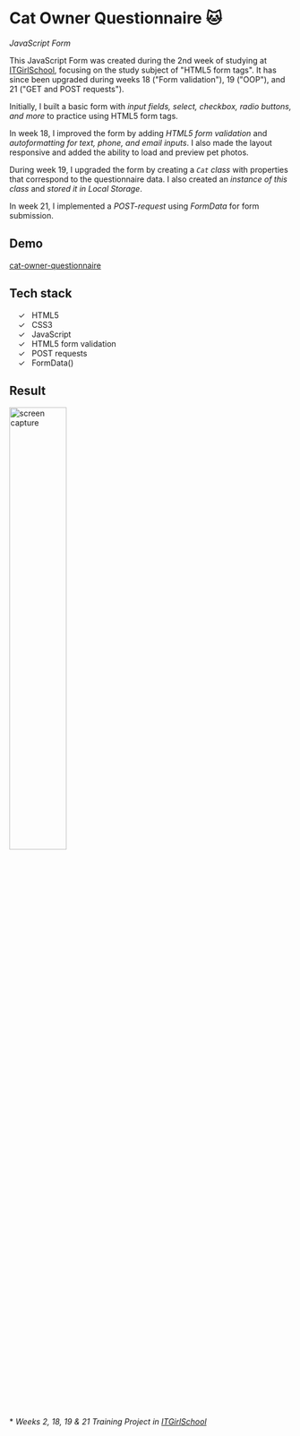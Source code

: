 # Cat Owner Questionnaire :cat:

_JavaScript Form_

This JavaScript Form was created during the 2nd week of studying at [ITGirlSchool], focusing on the study subject of "HTML5 form tags". It has since been upgraded during weeks 18 ("Form validation"), 19 ("OOP"), and 21 ("GET and POST requests").

Initially, I built a basic form with _input fields, select, checkbox, radio buttons, and more_ to practice using HTML5 form tags.

In week 18, I improved the form by adding _HTML5 form validation_ and _autoformatting for text, phone, and email inputs_. I also made the layout responsive and added the ability to load and preview pet photos.

During week 19, I upgraded the form by creating a _`Cat` class_ with properties that correspond to the questionnaire data. I also created an _instance of this class_ and _stored it in Local Storage_.

In week 21, I implemented a _POST-request_ using _FormData_ for form submission.

## Demo
[cat-owner-questionnaire]

## Tech stack

&nbsp;&nbsp;&nbsp;&nbsp;&check;&nbsp;&nbsp; HTML5<br>
&nbsp;&nbsp;&nbsp;&nbsp;&check;&nbsp;&nbsp; CSS3<br>
&nbsp;&nbsp;&nbsp;&nbsp;&check;&nbsp;&nbsp; JavaScript<br>
&nbsp;&nbsp;&nbsp;&nbsp;&check;&nbsp;&nbsp; HTML5 form validation<br>
&nbsp;&nbsp;&nbsp;&nbsp;&check;&nbsp;&nbsp; POST requests<br> 
&nbsp;&nbsp;&nbsp;&nbsp;&check;&nbsp;&nbsp; FormData()<br> 

## Result
<img width="45%" alt="screen capture" src="../main/assets/img/сaptureweb.jpeg">



<br><br> 
\* _Weeks 2, 18, 19 & 21 Training Project in [ITGirlSchool]_ 
  

   [ITGirlSchool]: <https://itgirlschool.com/en>
   [cat-owner-questionnaire]: <https://alenagm.github.io/cat-owner-questionnaire/>
